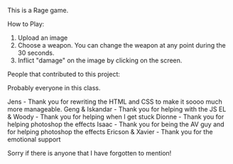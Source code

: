 This is a Rage game.

How to Play:
1) Upload an image
2) Choose a weapon. You can change the weapon at any point during the 30 seconds.
3) Inflict "damage" on the image by clicking on the screen.

People that contributed to this project:

Probably everyone in this class.

Jens - Thank you for rewriting the HTML and CSS to make it soooo much more manageable.
Geng & Iskandar - Thank you for helping with the JS
EL & Woody - Thank you for helping when I get stuck
Dionne - Thank you for helping photoshop the effects
Isaac - Thank you for being the AV guy and for helping photoshop the effects
Ericson & Xavier - Thank you for the emotional support

Sorry if there is anyone that I have forgotten to mention!
